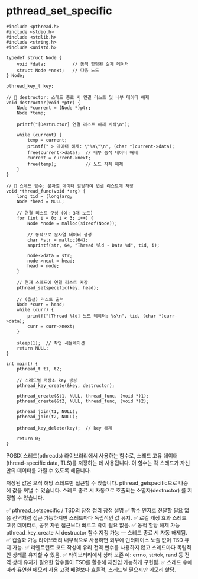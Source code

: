 # pthread_set_specific

```
#include <pthread.h>
#include <stdio.h>
#include <stdlib.h>
#include <string.h>
#include <unistd.h>

typedef struct Node {
    void *data;          // 동적 할당된 실제 데이터
    struct Node *next;   // 다음 노드
} Node;

pthread_key_t key;

// 🔁 destructor: 스레드 종료 시 연결 리스트 및 내부 데이터 해제
void destructor(void *ptr) {
    Node *current = (Node *)ptr;
    Node *temp;

    printf("[Destructor] 연결 리스트 해제 시작\n");

    while (current) {
        temp = current;
        printf(" > 데이터 해제: \"%s\"\n", (char *)current->data);
        free(current->data);  // 내부 동적 데이터 해제
        current = current->next;
        free(temp);           // 노드 자체 해제
    }
}

// 🧵 스레드 함수: 문자열 데이터 할당하여 연결 리스트에 저장
void *thread_func(void *arg) {
    long tid = (long)arg;
    Node *head = NULL;

    // 연결 리스트 구성 (예: 3개 노드)
    for (int i = 0; i < 3; i++) {
        Node *node = malloc(sizeof(Node));

        // 동적으로 문자열 데이터 생성
        char *str = malloc(64);
        snprintf(str, 64, "Thread %ld - Data %d", tid, i);

        node->data = str;
        node->next = head;
        head = node;
    }

    // 현재 스레드에 연결 리스트 저장
    pthread_setspecific(key, head);

    // (옵션) 리스트 출력
    Node *curr = head;
    while (curr) {
        printf("[Thread %ld] 노드 데이터: %s\n", tid, (char *)curr->data);
        curr = curr->next;
    }

    sleep(1);  // 작업 시뮬레이션
    return NULL;
}

int main() {
    pthread_t t1, t2;

    // 스레드별 저장소 key 생성
    pthread_key_create(&key, destructor);

    pthread_create(&t1, NULL, thread_func, (void *)1);
    pthread_create(&t2, NULL, thread_func, (void *)2);

    pthread_join(t1, NULL);
    pthread_join(t2, NULL);

    pthread_key_delete(key);  // key 해제

    return 0;
}
```

POSIX 스레드(pthreads) 라이브러리에서 사용하는 함수로, 스레드 고유 데이터(thread-specific data, TLS)를 저장하는 데 사용됩니다. 이 함수는 각 스레드가 자신만의 데이터를 가질 수 있도록 해줍니다.

저장된 값은 오직 해당 스레드만 접근할 수 있습니다.
pthread_getspecific으로 나중에 값을 꺼낼 수 있습니다.
스레드 종료 시 자동으로 호출되는 소멸자(destructor) 를 지정할 수 있습니다.


✅ pthread_setspecific / TSD의 장점 정리
장점	설명
✅ 함수 인자로 전달할 필요 없음	전역처럼 접근 가능하지만 스레드마다 독립적인 값 유지.
✅ 로컬 캐싱 효과	스레드 고유 데이터로, 공유 자원 접근보다 빠르고 락이 필요 없음.
✅ 동적 할당 해제 가능	pthread_key_create 시 destructor 함수 지정 가능 — 스레드 종료 시 자동 해제됨.
✅ 캡슐화 가능	라이브러리 내부적으로 사용하면 외부에 인터페이스 노출 없이 TSD 유지 가능.
✅ 리엔트런트 코드 작성에 유리	전역 변수를 사용하지 않고 스레드마다 독립적인 상태를 유지할 수 있음.
✅ 라이브러리에서 상태 보존	예: errno, strtok, rand 등 전역 상태 유지가 필요한 함수들이 TSD를 활용해 재진입 가능하게 구현됨.
✅ 스레드 수에 따라 유연한 메모리 사용	고정 배열보다 효율적, 스레드별 필요시만 메모리 할당.

